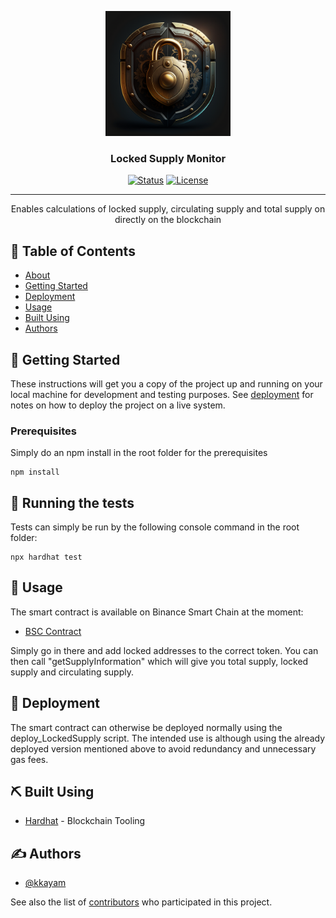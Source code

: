 <p align="center">
  <a href="" rel="noopener">
 <img width=200px height=200px src="./logo.png" alt="Project logo"></a>
</p>

<h3 align="center">Locked Supply Monitor</h3>

<div align="center">

[![Status](https://img.shields.io/badge/status-active-success.svg)]()
[![License](https://img.shields.io/badge/license-MIT-blue.svg)](/LICENSE)

</div>

---

<p align="center"> Enables calculations of locked supply, circulating supply and total supply on directly on the blockchain
    <br> 
</p>

## 📝 Table of Contents

- [About](#about)
- [Getting Started](#getting_started)
- [Deployment](#deployment)
- [Usage](#usage)
- [Built Using](#built_using)
- [Authors](#authors)

## 🏁 Getting Started <a name = "getting_started"></a>

These instructions will get you a copy of the project up and running on your local machine for development and testing purposes. See [deployment](#deployment) for notes on how to deploy the project on a live system.

### Prerequisites

Simply do an npm install in the root folder for the prerequisites 

```
npm install
```


## 🔧 Running the tests <a name = "tests"></a>

Tests can simply be run by the following console command in the root folder:

```
npx hardhat test
```

## 🎈 Usage <a name="usage"></a>

The smart contract is available on Binance Smart Chain at the moment:
- [BSC Contract](https://testnet.bscscan.com/address/0xdD2fA1F0450E42F16d1A24223fFa08d196E55AcE)

Simply go in there and add locked addresses to the correct token. You can then call "getSupplyInformation" which will give you total supply, locked supply and circulating supply.

## 🚀 Deployment <a name = "deployment"></a>

The smart contract can otherwise be deployed normally using the deploy_LockedSupply script. The intended use is although using the already deployed version mentioned above to avoid redundancy and unnecessary gas fees.

## ⛏️ Built Using <a name = "built_using"></a>

- [Hardhat](https://hardhat.org/) - Blockchain Tooling

## ✍️ Authors <a name = "authors"></a>

- [@kkayam](https://github.com/kkayam)

See also the list of [contributors](https://github.com/kkayachr/locked-supply/graphs/contributors) who participated in this project.
